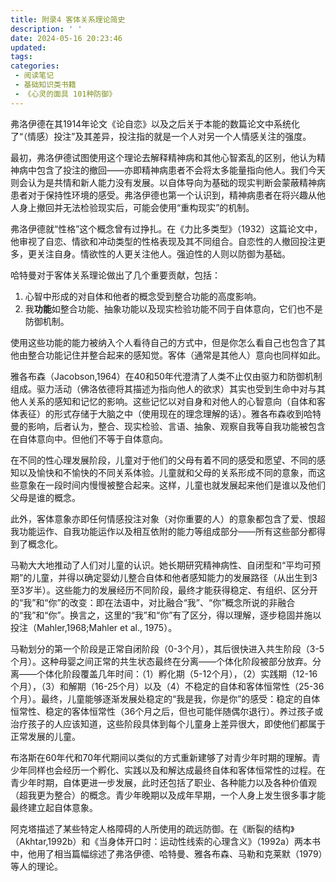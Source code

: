 ```yaml
---
title: 附录4 客体关系理论简史
description: ' '
date: 2024-05-16 20:23:46
updated:
tags:
categories:
 - 阅读笔记
 - 基础知识类书籍
 - 《心灵的面具 101种防御》
---
```

弗洛伊德在其1914年论文《论自恋》以及之后关于本能的数篇论文中系统化了“（情感）投注”及其差异，投注指的就是一个人对另一个人情感关注的强度。

最初，弗洛伊德试图使用这个理论去解释精神病和其他心智紊乱的区别，他认为精神病中包含了投注的撤回——亦即精神病患者不会将太多能量指向他人。我们今天则会认为是共情和新人能力没有发展。以自体导向为基础的现实判断会蒙蔽精神病患者对于保持性环境的感受。弗洛伊德也第一个认识到，精神病患者在将兴趣从他人身上撤回并无法检验现实后，可能会使用“重构现实”的机制。

弗洛伊德就“性格”这个概念曾有过挣扎。在《力比多类型》（1932）这篇论文中，他审视了自恋、情欲和冲动类型的性格表现及其不同组合。自恋性的人撤回投注更多，更关注自身。情欲性的人更关注他人。强迫性的人则以防御为基础。

哈特曼对于客体关系理论做出了几个重要贡献，包括：
  1. 心智中形成的对自体和他者的概念受到整合功能的高度影响。
  2. 我**功能**如整合功能、抽象功能以及现实检验功能不同于自体意向，它们也不是防御机制。

使用这些功能的能力被纳入个人看待自己的方式中，但是你怎么看自己也包含了其他由整合功能记住并整合起来的感知觉。客体（通常是其他人）意向也同样如此。

雅各布森（Jacobson,1964）在40和50年代澄清了人类不止仅由驱力和防御机制组成。驱力活动（佛洛依德将其描述为指向他人的欲求）其实也受到生命中对与其他人关系的感知和记忆的影响。这些记忆以对自身和对他人的心智意向（自体和客体表征）的形式存储于大脑之中（使用现在的理念理解的话）。雅各布森收到哈特曼的影响，后者认为，整合、现实检验、言语、抽象、观察自我等自我功能被包含在自体意向中。但他们不等于自体意向。

在不同的性心理发展阶段，儿童对于他们的父母有着不同的感受和愿望、不同的感知以及愉快和不愉快的不同关系体验。儿童就和父母的关系形成不同的意象，而这些意象在一段时间内慢慢被整合起来。这样，儿童也就发展起来他们是谁以及他们父母是谁的概念。

此外，客体意象亦即任何情感投注对象（对你重要的人）的意象都包含了爱、恨超我功能运作、自我功能运作以及相互依附的能力等组成部分——所有这些部分都得到了概念化。

马勒大大地推动了人们对儿童的认识。她长期研究精神病性、自闭型和“平均可预期”的儿童，并得以确定婴幼儿整合自体和他者感知能力的发展路径（从出生到3至3岁半）。这些能力的发展经历不同阶段，最终才能获得稳定、有组织、区分开的“我”和“你”的改变：即在法语中，对比融合“我”、“你”概念所说的非融合的“我”和“你”。换言之，这里的“我”和“你”有了区分，得以理解，逐步稳固并施以投注（Mahler,1968;Mahler et al., 1975）。

马勒划分的第一个阶段是正常自闭阶段（0-3个月），其后很快进入共生阶段（3-5个月）。这种母婴之间正常的共生状态最终在分离——个体化阶段被部分放弃。分离——个体化阶段覆盖几年时间：（1）孵化期（5-12个月），（2）实践期（12-16个月），（3）和解期（16-25个月）以及（4）不稳定的自体和客体恒常性（25-36个月）。最终，儿童能够逐渐发展处稳定的“我是我，你是你”的感受：稳定的自体恒常性、稳定的客体恒常性（36个月之后，但也可能伴随偶尔退行）。养过孩子或治疗孩子的人应该知道，这些阶段具体到每个儿童身上差异很大，即使他们都属于正常发展的儿童。

布洛斯在60年代和70年代期间以类似的方式重新建够了对青少年时期的理解。青少年同样也会经历一个孵化、实践以及和解达成最终自体和客体恒常性的过程。在青少年时期，自体更进一步发展，此时还包括了职业、各种能力以及各种价值观（超我更为整合）的概念。青少年晚期以及成年早期，一个人身上发生很多事才能最终建立起自体意象。

阿克塔描述了某些特定人格障碍的人所使用的疏远防御。在《断裂的结构》（Akhtar,1992b）和《当身体开口时：运动性线索的心理含义》（1992a）两本书中，他用了相当篇幅综述了弗洛伊德、哈特曼、雅各布森、马勒和克莱默（1979）等人的理论。

